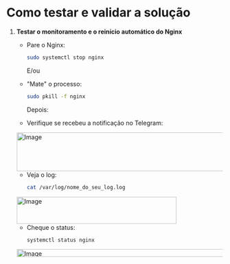 # Como testar e validar a solução

1. **Testar o monitoramento e o reinício automático do Nginx**  
   - Pare o Nginx:  
     ```bash
     sudo systemctl stop nginx
     ```
     E/ou
     
   - "Mate" o processo:  
     ```bash
     sudo pkill -f nginx
     ```
     Depois:
     
   - Verifique se recebeu a notificação no Telegram:
     
   <img width="582" height="90" alt="Image" src="https://github.com/user-attachments/assets/4fa32979-b686-4adf-a815-3743eeb4796d" />

   - Veja o log:
     ```bash
     cat /var/log/nome_do_seu_log.log
     ```
     
   <img width="372" height="63" alt="Image" src="https://github.com/user-attachments/assets/26c30c83-9cbb-4161-974c-15f6ded656ef" />
    
   - Cheque o status:  
     ```bash
     systemctl status nginx
     ```
   <img width="625" height="18" alt="Image" src="https://github.com/user-attachments/assets/43533510-d8cb-4e12-97dc-c7dd04288049" />
     
  


  
   
